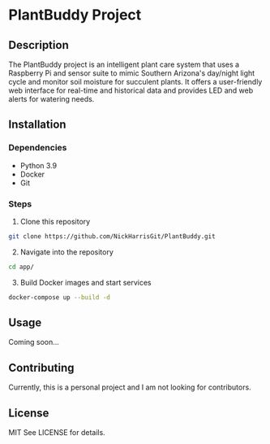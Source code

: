 # PlantBuddy Project

## Description
The PlantBuddy project is an intelligent plant care system that uses a Raspberry Pi and sensor suite to mimic Southern Arizona's day/night light cycle and monitor soil moisture for succulent plants. It offers a user-friendly web interface for real-time and historical data and provides LED and web alerts for watering needs.

## Installation
### Dependencies
- Python 3.9
- Docker
- Git

### Steps
1. Clone this repository
```bash
git clone https://github.com/NickHarrisGit/PlantBuddy.git
```
2. Navigate into the repository
```bash
cd app/
```
3. Build Docker images and start services
```bash
docker-compose up --build -d
```
## Usage
Coming soon...

## Contributing
Currently, this is a personal project and I am not looking for contributors.

## License
MIT
See LICENSE for details.
